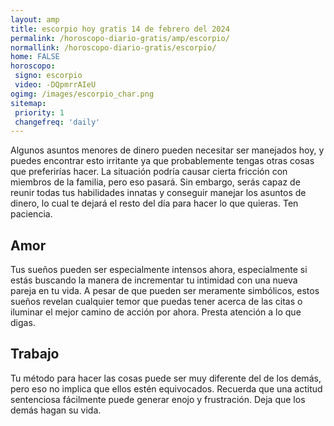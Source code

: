 ```yaml
---
layout: amp
title: escorpio hoy gratis 14 de febrero del 2024 
permalink: /horoscopo-diario-gratis/amp/escorpio/
normallink: /horoscopo-diario-gratis/escorpio/
home: FALSE
horoscopo:
 signo: escorpio
 video: -DQpmrrAIeU
ogimg: /images/escorpio_char.png
sitemap:
 priority: 1
 changefreq: 'daily'
---
```



Algunos asuntos menores de dinero pueden necesitar ser manejados hoy, y puedes encontrar esto irritante ya que probablemente tengas otras cosas que preferirías hacer. La situación podría causar cierta fricción con miembros de la familia, pero eso pasará. Sin embargo, serás capaz de reunir todas tus habilidades innatas y conseguir manejar los asuntos de dinero, lo cual te dejará el resto del día para hacer lo que quieras. Ten paciencia.

## Amor

Tus sueños pueden ser especialmente intensos ahora, especialmente si estás buscando la manera de incrementar tu intimidad con una nueva pareja en tu vida. A pesar de que pueden ser meramente simbólicos, estos sueños revelan cualquier temor que puedas tener acerca de las citas o iluminar el mejor camino de acción por ahora. Presta atención a lo que digas.

## Trabajo

Tu método para hacer las cosas puede ser muy diferente del de los demás, pero eso no implica que ellos estén equivocados. Recuerda que una actitud sentenciosa fácilmente puede generar enojo y frustración. Deja que los demás hagan su vida.